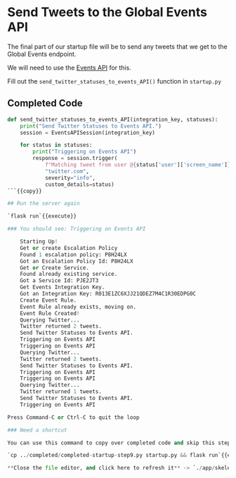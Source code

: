 # Send Tweets to the Global Events API

The final part of our startup file will be to send any tweets that we get to the Global Events endpoint.

We will need to use the [Events API](https://developer.pagerduty.com/api-reference/reference/events-v2/openapiv3.json/paths/~1enqueue/post) for this.

Fill out the `send_twitter_statuses_to_events_API()` function in `startup.py`

## Completed Code

```python
def send_twitter_statuses_to_events_API(integration_key, statuses):
    print("Send Twitter Statuses to Events API.")
    session = EventsAPISession(integration_key)

    for status in statuses:
        print("Triggering on Events API")
        response = session.trigger(
            f"Matching tweet from user @{status['user']['screen_name']}",
            "twitter.com",
            severity="info",
            custom_details=status)
```{{copy}}

## Run the server again

`flask run`{{execute}}

### You should see: Triggering on Events API

    Starting Up!
    Get or create Escalation Policy
    Found 1 escalation policy: P8H24LX
    Got an Escalation Policy Id: P8H24LX
    Get or Create Service.
    Found already existing service.
    Got a Service Id: PJE2JT3
    Get Events Integration Key.
    Got an Integration Key: R013E1ZC6XJJ21QDEZ7M4C1R30EDPG0C
    Create Event Rule.
    Event Rule already exists, moving on.
    Event Rule Created!
    Querying Twitter...
    Twitter returned 2 tweets.
    Send Twitter Statuses to Events API.
    Triggering on Events API
    Triggering on Events API
    Querying Twitter...
    Twitter returned 2 tweets.
    Send Twitter Statuses to Events API.
    Triggering on Events API
    Triggering on Events API
    Querying Twitter...
    Twitter returned 1 tweets.
    Send Twitter Statuses to Events API.
    Triggering on Events API

Press Command-C or Ctrl-C to quit the loop

### Need a shortcut

You can use this command to copy over completed code and skip this step.

`cp ../completed/completed-startup-step9.py startup.py && flask run`{{execute}}

**Close the file editor, and click here to refresh it** -> `./app/skeleton/startup.py`{{open}}
